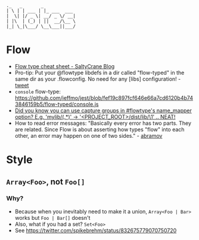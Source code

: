 ```
._   _       _            
| \ | | ___ | |_ ___  ___
|  \| |/ _ \| __/ _ \/ __|
| |\  | (_) | ||  __/\__ \
|_| \_|\___/ \__\___||___/

```

# Flow
- [Flow type cheat sheet - SaltyCrane Blog](http://www.saltycrane.com/blog/2016/06/flow-type-cheat-sheet/)
- Pro-tip: Put your @flowtype libdefs in a dir called "flow-typed" in the same dir as your .flowconfig. No need for any [libs] configuration! - [tweet](https://twitter.com/lbljeffmo/status/752705329180409856)
- `console` flow-type: https://github.com/jeffmo/jest/blob/fef19c897fcf646e66a7cd6120b4b743846159b5/flow-typed/console.js
- [Did you know you can use capture groups in #flowtype's name_mapper option? E.g. 'mylib/\(.*\)' -> '<PROJECT_ROOT>/dist/lib/\1' .. NEAT!](https://twitter.com/ryyppy/status/787979980714209280)
- How to read error messages: "Basically every error has two parts. They are related. Since Flow is about asserting how types "flow" into each other, an error may happen on one of two sides." - [abramov](https://twitter.com/dan_abramov/status/813794628575068160)

# Style
## `Array<Foo>`, not `Foo[]`
### Why?
- Because when you inevitably need to make it a union, `Array<Foo | Bar>` works but `Foo | Bar[]` doesn't
- Also, what if you had a set? `Set<Foo>`
- See https://twitter.com/spikebrehm/status/832675779070750720
